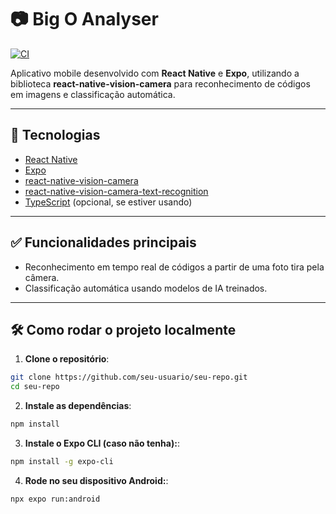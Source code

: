 # 📷 Big O Analyser

[![CI](https://github.com/Mavitu56/BigO/actions/workflows/ci.yml/badge.svg?branch=main)](https://github.com/Mavitu56/BigO/actions/workflows/ci.yml)

Aplicativo mobile desenvolvido com **React Native** e **Expo**, utilizando a biblioteca **react-native-vision-camera** para reconhecimento de códigos em imagens e classificação automática.

---

## 🚀 Tecnologias

- [React Native](https://reactnative.dev/)
- [Expo](https://expo.dev/)
- [react-native-vision-camera](https://mrousavy.com/react-native-vision-camera/)
- [react-native-vision-camera-text-recognition](<[https://mrousavy.com/react-native-vision-camera/](https://github.com/gev2002/react-native-vision-camera-text-recognition)>)
- [TypeScript](https://www.typescriptlang.org/) (opcional, se estiver usando)

---

## ✅ Funcionalidades principais

- Reconhecimento em tempo real de códigos a partir de uma foto tira pela câmera.
- Classificação automática usando modelos de IA treinados.

---

## 🛠️ Como rodar o projeto localmente

1. **Clone o repositório**:

```bash
git clone https://github.com/seu-usuario/seu-repo.git
cd seu-repo
```

2. **Instale as dependências**:

```bash
npm install
```

3. **Instale o Expo CLI (caso não tenha):**:

```bash
npm install -g expo-cli
```

4. **Rode no seu dispositivo Android:**:

```bash
npx expo run:android
```
